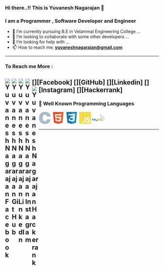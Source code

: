 ### Hi there..!! This is Yuvanesh Nagarajan 👋


### I am a Programmer , Software Developer and Engineer

- 🌱 I’m currently pursuing B.E in Velammal Engineering College ...
- 👯 I’m looking to collaborate with some other developers ...
- 🤔 I’m looking for help with ...
- 📫 How to reach me: **yuvaneshnagarajan@gmail.com**

---

### To Reach me More :

[<img align="left" alt="YuvaneshNagarajan Facebook" width="22px" src="https://cdn.jsdelivr.net/npm/simple-icons@v3/icons/facebook.svg" />][Facebook]
[<img align="left" alt="YuvaneshNagarajan GitHub" width="22px" src="https://cdn.jsdelivr.net/npm/simple-icons@v3/icons/github.svg" />][GitHub]
[<img align="left" alt="YuvaneshNagarajan LinkedIn" width="22px" src="https://cdn.jsdelivr.net/npm/simple-icons@v3/icons/linkedin.svg" />][Linkedin]
[<img align="left" alt="YuvaneshNagarajan Instagram" width="22px" src="https://cdn.jsdelivr.net/npm/simple-icons@v3/icons/instagram.svg" />][Instagram]
[<img align="left" alt="YuvaneshNagarajan Hackerrank" width="22px" src="https://cdn.jsdelivr.net/npm/simple-icons@v3/icons/hackerrank.svg" />][Hackerrank]
---
### 💬 Well Known Programming Languages
<p align="left"> 
<img src="https://raw.githubusercontent.com/devicons/devicon/master/icons/c/c-original.svg" width="40" height="40"/>
<!-- <img src="" width="40" height="40"/> -->
<img src="https://raw.githubusercontent.com/devicons/devicon/master/icons/html5/html5-original.svg" width="40" height="40"/>
<img src="https://raw.githubusercontent.com/devicons/devicon/master/icons/css3/css3-original.svg" width="40" height="40"/>
<img src="https://raw.githubusercontent.com/devicons/devicon/master/icons/javascript/javascript-plain.svg" width="40" height="40"/>
<!-- <img src="https://v5.getbootstrap.com/" width="40" height="40"/> -->
<img src="https://raw.githubusercontent.com/devicons/devicon/master/icons/mysql/mysql-original-wordmark.svg" width="40" height="40"/>
 
 ---
